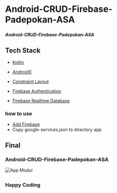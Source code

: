 # Android-CRUD-Firebase-Padepokan-ASA
###
##### Android-CRUD-Firebase-Padepokan-ASA

## Tech Stack
* [Kotlin](https://kotlinlang.org/docs/reference/android-overview.html)
* [AndroidX](https://developer.android.com/jetpack/androidx)
* [Constraint Layout](https://developer.android.com/training/constraint-layout)

* [Firebase Authentication](https://firebase.google.com/docs/auth)
* [Firebase Realtime Database](https://firebase.google.com/docs/database)

### how to use
* [Add Firebase](https://firebase.google.com/docs/android/setup)
* Copy google-services.json to directory app

## Final
### Android-CRUD-Firebase-Padepokan-ASA
![App Modul](https://github.com/adisuryantoro/Android-HMPS-SI-UNISBANK-2019/blob/master/gifs/padepokanasa.gif)
##

##
### Happy Coding
